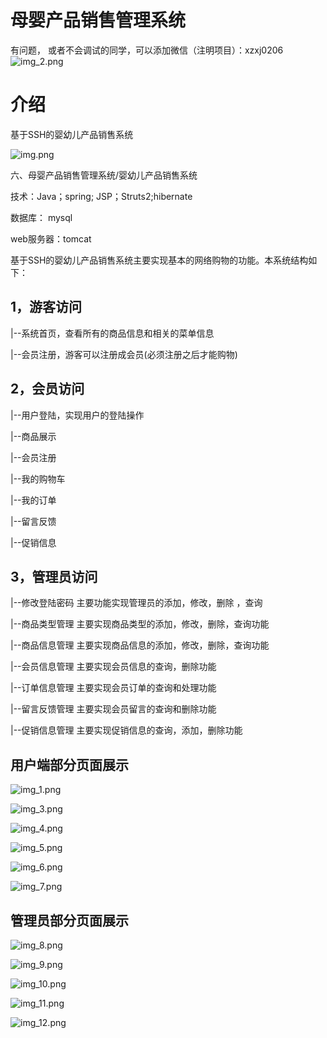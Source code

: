 # 母婴产品销售管理系统

有问题， 或者不会调试的同学，可以添加微信（注明项目）：xzxj0206
![img_2.png](imgs/img_2.png)

# 介绍

基于SSH的婴幼儿产品销售系统

![img.png](imgs/img.png)

六、母婴产品销售管理系统/婴幼儿产品销售系统

技术：Java；spring; JSP；Struts2;hibernate

数据库： mysql

web服务器：tomcat

基于SSH的婴幼儿产品销售系统主要实现基本的网络购物的功能。本系统结构如下：

## 1，游客访问

|--系统首页，查看所有的商品信息和相关的菜单信息

|--会员注册，游客可以注册成会员(必须注册之后才能购物)

## 2，会员访问
|--用户登陆，实现用户的登陆操作

|--商品展示

|--会员注册

|--我的购物车

|--我的订单

|--留言反馈

|--促销信息

## 3，管理员访问

|--修改登陆密码  主要功能实现管理员的添加，修改，删除 ，查询

|--商品类型管理  主要实现商品类型的添加，修改，删除，查询功能

|--商品信息管理  主要实现商品信息的添加，修改，删除，查询功能

|--会员信息管理  主要实现会员信息的查询，删除功能

|--订单信息管理  主要实现会员订单的查询和处理功能

|--留言反馈管理  主要实现会员留言的查询和删除功能

|--促销信息管理  主要实现促销信息的查询，添加，删除功能

## 用户端部分页面展示

![img_1.png](imgs/img_1.png)

![img_3.png](imgs/img_3.png)

![img_4.png](imgs/img_4.png)

![img_5.png](imgs/img_5.png)

![img_6.png](imgs/img_6.png)

![img_7.png](imgs/img_7.png)

## 管理员部分页面展示

![img_8.png](imgs/img_8.png)

![img_9.png](imgs/img_9.png)

![img_10.png](imgs/img_10.png)

![img_11.png](imgs/img_11.png)

![img_12.png](imgs/img_12.png)





